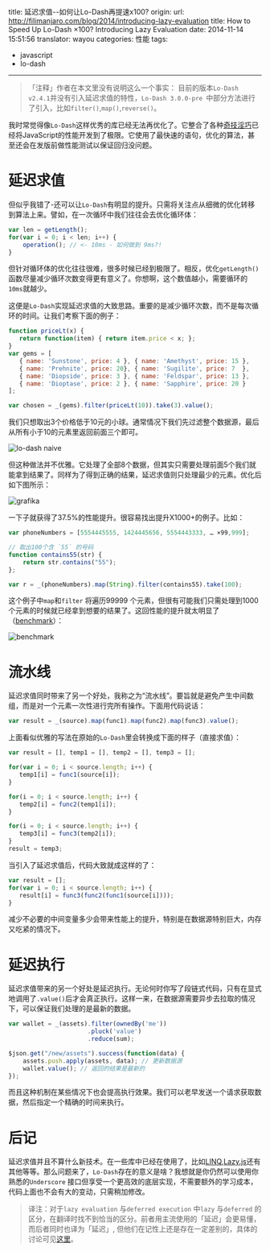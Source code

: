 title: 延迟求值--如何让Lo-Dash再提速x100?
origin:
  url: http://filimanjaro.com/blog/2014/introducing-lazy-evaluation
  title: How to Speed Up Lo-Dash ×100? Introducing Lazy Evaluation
date: 2014-11-14 15:51:56
translator: wayou
categories: 性能
tags:
- javascript
- lo-dash
---


> 「注释」作者在本文里没有说明这么一个事实：
>  目前的版本`Lo-Dash v2.4.1`并没有引入延迟求值的特性，`Lo-Dash 3.0.0-pre `中部分方法进行了引入，比如`filter()`,`map()`,`reverse()`。

我时常觉得像`Lo-Dash`这样优秀的库已经无法再优化了。它整合了各种[奇技淫巧](https://www.youtube.com/watch?v=NthmeLEhDDM)已经将JavaScript的性能开发到了极限。它使用了最快速的语句，优化的算法，甚至还会在发版前做性能测试以保证回归没问题。

<!--more-->

# 延迟求值

但似乎我错了-还可以让`Lo-Dash`有明显的提升。只需将关注点从细微的优化转移到算法上来。譬如，在一次循环中我们往往会去优化循环体：

```js
var len = getLength();
for(var i = 0; i < len; i++) {
    operation(); // <- 10ms - 如何做到 9ms?!
}
```

但针对循环体的优化往往很难，很多时候已经到极限了。相反，优化`getLength()` 函数尽量减少循环次数变得更有意义了。你想啊，这个数值越小，需要循环的`10ms`就越少。

这便是`Lo-Dash`实现延迟求值的大致思路。重要的是减少循环次数，而不是每次循环的时间。让我们考察下面的例子：

```js
function priceLt(x) {
   return function(item) { return item.price < x; };
}
var gems = [
   { name: 'Sunstone', price: 4 }, { name: 'Amethyst', price: 15 },
   { name: 'Prehnite', price: 20}, { name: 'Sugilite', price: 7  },
   { name: 'Diopside', price: 3 }, { name: 'Feldspar', price: 13 },
   { name: 'Dioptase', price: 2 }, { name: 'Sapphire', price: 20 }
];

var chosen = _(gems).filter(priceLt(10)).take(3).value();
```

我们只想取出3个价格低于10元的小球。通常情况下我们先过滤整个数据源，最后从所有小于10的元素里返回前面三个即可。

![lo-dash naive](lodash-naive.gif)

但这种做法并不优雅。它处理了全部8个数据，但其实只需要处理前面5个我们就能拿到结果了。同样为了得到正确的结果，延迟求值则只处理最少的元素。优化后如下图所示：

![grafika](grafika.gif)

一下子就获得了37.5%的性能提升。很容易找出提升X1000+的例子。比如：

```js
var phoneNumbers = [5554445555, 1424445656, 5554443333, … ×99,999];

// 取出100个含 `55` 的号码
function contains55(str) {
    return str.contains("55"); 
};

var r = _(phoneNumbers).map(String).filter(contains55).take(100);
```

这个例子中`map`和`filter` 将遍历99999 个元素，但很有可能我们只需处理到1000个元素的时候就已经拿到想要的结果了。这回性能的提升就太明显了（[benchmark](http://jsperf.com/lazy-demo)）：

![benchmark](benchmark.jpg)


# 流水线

延迟求值同时带来了另一个好处，我称之为“流水线”。要旨就是避免产生中间数组，而是对一个元素一次性进行完所有操作。下面用代码说话：

```js
var result = _(source).map(func1).map(func2).map(func3).value();
```

上面看似优雅的写法在原始的`Lo-Dash`里会转换成下面的样子（直接求值）：

```js
var result = [], temp1 = [], temp2 = [], temp3 = [];

for(var i = 0; i < source.length; i++) {
   temp1[i] = func1(source[i]);
}

for(i = 0; i < source.length; i++) {
   temp2[i] = func2(temp1[i]);
}

for(i = 0; i < source.length; i++) {
   temp3[i] = func3(temp2[i]);
}
result = temp3;
```

当引入了延迟求值后，代码大致就成这样的了：

```js
var result = [];
for(var i = 0; i < source.length; i++) {
   result[i] = func3(func2(func1(source[i])));
}
```

减少不必要的中间变量多少会带来性能上的提升，特别是在数据源特别巨大，内存又吃紧的情况下。


# 延迟执行

延迟求值带来的另一个好处是延迟执行。无论何时你写了段链式代码，只有在显式地调用了`.value()`后才会真正执行。这样一来，在数据源需要异步去拉取的情况下，可以保证我们处理的是最新的数据。

```js
var wallet = _(assets).filter(ownedBy('me'))
                      .pluck('value')
                      .reduce(sum);

$json.get("/new/assets").success(function(data) {
    assets.push.apply(assets, data); // 更新数据源
    wallet.value(); // 返回的结果是最新的
});
```

而且这种机制在某些情况下也会提高执行效果。我们可以老早发送一个请求获取数据，然后指定一个精确的时间来执行。

# 后记

延迟求值并且不算什么新技术。在一些库中已经在使用了，比如[LINQ](http://en.wikipedia.org/wiki/Language_Integrated_Query),[Lazy.js](http://danieltao.com/lazy.js/)还有其他等等。那么问题来了，`Lo-Dash`存在的意义是啥？我想就是你仍然可以使用你熟悉的`Underscore` 接口但享受一个更高效的底层实现，不需要额外的学习成本，代码上面也不会有大的变动，只需稍加修改。

> 译注：对于`lazy evaluation` 与`deferred execution` 中`lazy` 与`deferred` 的区分，在翻译时找不到恰当的区分。前者用主流使用的「延迟」会更易懂，而后者同时也译为「延迟」, 但他们在记性上还是存在一定差别的，具体的讨论可见[这里](https://github.com/tbfe/translation/pull/2#discussion_r20362267)。

